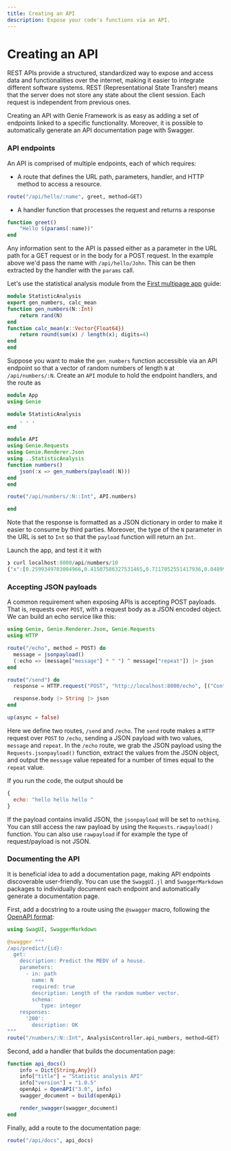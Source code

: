 ```yaml
---
title: Creating an API
description: Expose your code's functions via an API.
---
```


# Creating an API

REST APIs provide a structured, standardized way to expose and access data and functionalities over the internet, making it easier to integrate different software systems. REST (Representational State Transfer) means that the server does not store any state about the client session. Each request is independent from previous ones.

Creating an API with Genie Framework is as easy as adding a set of endpoints linked to a specific functionality. Moreover, it is possible to automatically generate an API documentation page with Swagger.

### API endpoints

An API is comprised of multiple endpoints, each of which requires:

- A route that defines the URL path, parameters, handler,  and HTTP method to access a resource.

```julia
route("/api/hello/:name", greet, method=GET)
```

- A handler function that processes the request and returns a response
```julia
function greet()
    "Hello $(params(:name))"
end
```

Any information sent to the API is passed either as a parameter in the URL path for a GET request or in the body for a POST request. In the example above we'd pass the name with `/api/hello/John`. This can be then extracted by the handler with the `params` call.

Let's use the statistical analysis module from the [First multipage app](guides/first-multipage-app) guide:
```julia
module StatisticAnalysis
export gen_numbers, calc_mean
function gen_numbers(N::Int)
    return rand(N)
end
function calc_mean(x::Vector{Float64})
    return round(sum(x) / length(x); digits=4)
end
end

```

Suppose you want to make the `gen_numbers` function accessible via an API endpoint so that a vector of random numbers of length `N` at `/api/numbers/:N`. Create an `API` module to hold the endpoint handlers, and the route as

```julia
module App
using Genie

module StatisticAnalysis
    . . .
end

module API
using Genie.Requests
using Genie.Renderer.Json
using ..StatisticAnalysis
function numbers()
    json(:x => gen_numbers(payload(:N)))
end
end

route("/api/numbers/:N::Int", API.numbers)

end
```

Note that the response is formatted as a JSON dictionary in order to make it easier to consume by third parties. Moreover, the type of the `N` parameter in the URL is set to `Int` so that the `payload` function will return an `Int`.

Launch the app, and test it it with

```julia
❯ curl localhost:8000/api/numbers/10
{"x":[0.2599349703004966,0.41507586327531465,0.7117052551417936,0.04899936953416706,0.4841727037100556,0.6098044830424467,0.36874657414451883,0.7934650411840747,0.33030836077261927,0.5295794718912344]}%

```

### Accepting JSON payloads

A common requirement when exposing APIs is accepting POST payloads. That is, requests over `POST`, with a request body as a JSON encoded object. We can build an echo service like this:

```julia
using Genie, Genie.Renderer.Json, Genie.Requests
using HTTP

route("/echo", method = POST) do
  message = jsonpayload()
  (:echo => (message["message"] * " ") ^ message["repeat"]) |> json
end

route("/send") do
  response = HTTP.request("POST", "http://localhost:8000/echo", [("Content-Type", "application/json")], """{"message":"hello", "repeat":3}""")

  response.body |> String |> json
end

up(async = false)
```

Here we define two routes, `/send` and `/echo`. The `send` route makes a `HTTP` request over `POST` to `/echo`, sending a JSON payload with two values, `message` and `repeat`.
In the `/echo` route, we grab the JSON payload using the `Requests.jsonpayload()` function, extract the values from the JSON object, and output the `message` value repeated for a number of times equal to the `repeat` value.

If you run the code, the output should be

```javascript
{
  echo: "hello hello hello "
}
```

If the payload contains invalid JSON, the `jsonpayload` will be set to `nothing`. You can still access the raw payload by using the `Requests.rawpayload()` function.
You can also use `rawpayload` if for example the type of request/payload is not JSON.

### Documenting the API

It is beneficial idea to add a documentation page, making API endpoints discoverable user-friendly. You can use  the `SwaggUI.jl` and `SwaggerMarkdown` packages to individually document each endpoint and automatically generate a documentation page.

First, add a docstring to a route using the `@swagger` macro, following the [OpenAPI format](https://swagger.io/docs/specification/2-0/basic-structure/#:~:text=Swagger%20definitions%20can%20be%20written,swagger%3A%20%222.0%22):

```julia [app.jl]
using SwagUI, SwaggerMarkdown

@swagger """
/api/predict/{id}:
  get:
    description: Predict the MEDV of a house.
    parameters:
      - in: path
        name: N
        required: true
        description: Length of the random number vector.
        schema:
           type: integer
    responses:
      '200':
        description: OK
"""
route("/numbers/:N::Int", AnalysisController.api_numbers, method=GET)

```

Second, add a handler that builds the documentation page:

```julia [AnalysisController.jl]
function api_docs()
    info = Dict{String,Any}()
    info["title"] = "Statistic analysis API"
    info["version"] = "1.0.5"
    openApi = OpenAPI("3.0", info)
    swagger_document = build(openApi)

    render_swagger(swagger_document)
end
```

Finally, add a route to the documentation page:

```julia [app.jl]
route("/api/docs", api_docs)

```
